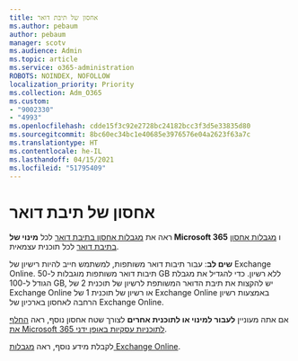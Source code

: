```yaml
---
title: אחסון של תיבת דואר
ms.author: pebaum
author: pebaum
manager: scotv
ms.audience: Admin
ms.topic: article
ms.service: o365-administration
ROBOTS: NOINDEX, NOFOLLOW
localization_priority: Priority
ms.collection: Adm_O365
ms.custom:
- "9002330"
- "4993"
ms.openlocfilehash: cdde15f3c92e2728bc24182bcc3f3d5e33835d80
ms.sourcegitcommit: 8bc60ec34bc1e40685e3976576e04a2623f63a7c
ms.translationtype: HT
ms.contentlocale: he-IL
ms.lasthandoff: 04/15/2021
ms.locfileid: "51795409"
---
```

# <a name="mailbox-storage"></a>אחסון של תיבת דואר

ראה את [מגבלות אחסון בתיבת דואר](https://docs.microsoft.com/office365/servicedescriptions/exchange-online-service-description/exchange-online-limits#mailbox-storage-limits) לכל **מינוי של Microsoft 365** ו [מגבלות אחסון בתיבת דואר](https://docs.microsoft.com/office365/servicedescriptions/exchange-online-service-description/exchange-online-limits#storage-limits-across-standalone-plans) לכל תוכנית עצמאית. 

**שים לב**: עבור תיבות דואר משותפות, למשתמש חייב להיות רישיון של Exchange Online. תיבות דואר משותפות מוגבלות ל-50 GB ללא רשיון. כדי להגדיל את מגבלת הגודל ל-100 GB, יש להקצות את תיבת הדואר המשותפת לרשיון של תוכנית 2 של Exchange Online או רשיון של תוכנית 1 של Exchange Online באמצעות רשיון הרחבה לאחסון בארכיון של Exchange Online.

אם אתה מעוניין **לעבור למינוי או לתוכנית אחרים** לצורך שטח אחסון נוסף, ראה [החלף את Microsoft 365 לתוכניות עסקיות באופן ידני](https://docs.microsoft.com/microsoft-365/commerce/subscriptions/switch-plans-manually?view=o365-worldwide).

לקבלת מידע נוסף, ראה [מגבלות Exchange Online](https://docs.microsoft.com/office365/servicedescriptions/exchange-online-service-description/exchange-online-limits).
